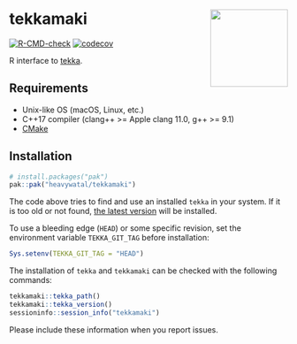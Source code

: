 # tekkamaki <img src="man/figures/logo.svg" align="right" height=140/>

[![R-CMD-check](https://github.com/heavywatal/tekkamaki/actions/workflows/R-CMD-check.yaml/badge.svg)](https://github.com/heavywatal/tekkamaki/actions/workflows/R-CMD-check.yaml)
[![codecov](https://codecov.io/gh/heavywatal/tekkamaki/graph/badge.svg?token=IRpj1vyfrZ)](https://codecov.io/gh/heavywatal/tekkamaki)

R interface to [tekka](https://github.com/heavywatal/tekka).

## Requirements

- Unix-like OS (macOS, Linux, etc.)
- C++17 compiler (clang++ >= Apple clang 11.0, g++ >= 9.1)
- [CMake](https://cmake.org/)

## Installation

```r
# install.packages("pak")
pak::pak("heavywatal/tekkamaki")
```

The code above tries to find and use an installed `tekka` in your system.
If it is too old or not found, [the latest version](https://github.com/heavywatal/tekka/tags) will be installed.

To use a bleeding edge (`HEAD`) or some specific revision, set the environment variable `TEKKA_GIT_TAG` before installation:
```r
Sys.setenv(TEKKA_GIT_TAG = "HEAD")
```

The installation of `tekka` and `tekkamaki` can be checked with the following commands:
```r
tekkamaki::tekka_path()
tekkamaki::tekka_version()
sessioninfo::session_info("tekkamaki")
```

Please include these information when you report issues.
